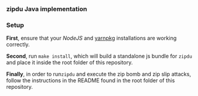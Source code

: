 ### zipdu Java implementation

### Setup

**First**, ensure that your _NodeJS_ and [yarnpkg](https://yarnpkg.com/) installations are working correctly.

**Second**, run `make install`, which will build a standalone js bundle for `zipdu` and place it inside the root folder of this repository.

**Finally**, in order to run`zipdu` and execute the zip bomb and zip slip attacks, follow the instructions in the README found in the root folder of this repository.
